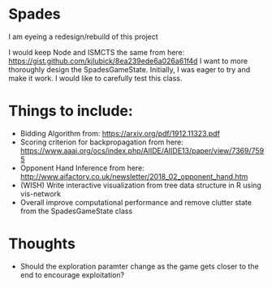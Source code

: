 # Spades


I am eyeing a redesign/rebuild of this project

I would keep Node and ISMCTS the same from here: https://gist.github.com/kjlubick/8ea239ede6a026a61f4d
I want to more thoroughly design the SpadesGameState. Initially, I was eager to try and make it work. I would like to carefully test this class.

# Things to include:
- Bidding Algorithm from: https://arxiv.org/pdf/1912.11323.pdf
- Scoring criterion for backpropagation from here: https://www.aaai.org/ocs/index.php/AIIDE/AIIDE13/paper/view/7369/7595
- Opponent Hand Inference from here: http://www.aifactory.co.uk/newsletter/2018_02_opponent_hand.htm
- (WISH) Write interactive visualization from tree data structure in R using vis-network
- Overall improve computational performance and remove clutter state from the SpadesGameState class


# Thoughts
- Should the exploration paramter change as the game gets closer to the end to encourage exploitation?
